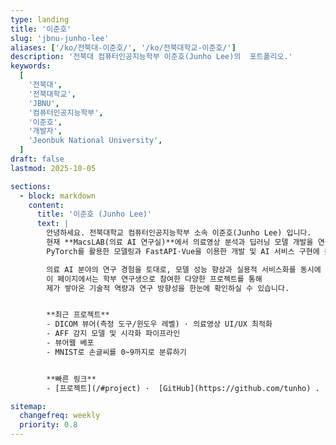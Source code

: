 ```yaml
---
type: landing
title: '이준호'
slug: 'jbnu-junho-lee'
aliases: ['/ko/전북대-이준호/', '/ko/전북대학교-이준호/']
description: '전북대 컴퓨터인공지능학부 이준호(Junho Lee)의  포트폴리오.'
keywords:
  [
    '전북대',
    '전북대학교',
    'JBNU',
    '컴퓨터인공지능학부',
    '이준호',
    '개발자',
    'Jeonbuk National University',
  ]
draft: false
lastmod: 2025-10-05

sections:
  - block: markdown
    content:
      title: '이준호 (Junho Lee)'
      text: |
        안녕하세요. 전북대학교 컴퓨터인공지능학부 소속 이준호(Junho Lee) 입니다.
        현재 **MacsLAB(의료 AI 연구실)**에서 의료영상 분석과 딥러닝 모델 개발을 연구하고 있으며,
        PyTorch를 활용한 모델링과 FastAPI·Vue을 이용한 개발 및 AI 서비스 구현에 높은 관심을 가지고 있습니다.

        의료 AI 분야의 연구 경험을 토대로, 모델 성능 향상과 실용적 서비스화를 동시에 추구하고 있습니다.
        이 페이지에서는 학부 연구생으로 참여한 다양한 프로젝트를 통해
        제가 쌓아온 기술적 역량과 연구 방향성을 한눈에 확인하실 수 있습니다.


        **최근 프로젝트**
        - DICOM 뷰어(측정 도구/윈도우 레벨) · 의료영상 UI/UX 최적화  
        - AFF 감지 모델 및 시각화 파이프라인
        - 뷰어웹 베포
        - MNIST로 손글씨를 0~9까지로 분류하기 


        **빠른 링크**
        - [프로젝트](/#project) ·  [GitHub](https://github.com/tunho) . [LinkedIn](https://linkedin.com/in/준호-이-05a711310)

sitemap:
  changefreq: weekly
  priority: 0.8
---
```

